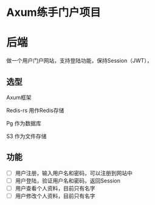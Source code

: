 # Axum练手门户项目

# 后端

做一个用户门户网站，支持登陆功能，保持Session（JWT），

## 选型

Axum框架

Redis-rs 用作Redis存储

Pg 作为数据库

S3 作为文件存储

## 功能

- [ ]  用户注册，输入用户名和密码，可以注册到网站中
- [ ]  用户登陆，验证用户名和密码，返回Session
- [ ]  用户查看个人资料，目前只有名字
- [ ]  用户修改个人资料，目前只有名字